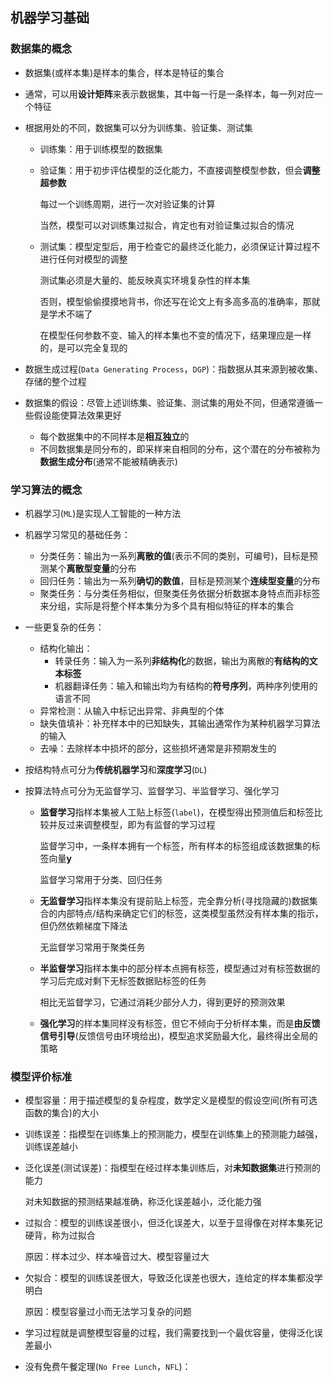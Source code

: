 ## 机器学习基础

### 数据集的概念

- 数据集(或样本集)是样本的集合，样本是特征的集合

- 通常，可以用**设计矩阵**来表示数据集，其中每一行是一条样本，每一列对应一个特征

- 根据用处的不同，数据集可以分为训练集、验证集、测试集

  - 训练集：用于训练模型的数据集

  - 验证集：用于初步评估模型的泛化能力，不直接调整模型参数，但会**调整超参数**

    每过一个训练周期，进行一次对验证集的计算

    当然，模型可以对训练集过拟合，肯定也有对验证集过拟合的情况

  - 测试集：模型定型后，用于检查它的最终泛化能力，必须保证计算过程不进行任何对模型的调整

    测试集必须是大量的、能反映真实环境复杂性的样本集

    否则，模型偷偷摸摸地背书，你还写在论文上有多高多高的准确率，那就是学术不端了

    在模型任何参数不变、输入的样本集也不变的情况下，结果理应是一样的，是可以完全复现的

- 数据生成过程(`Data Generating Process`，`DGP`)：指数据从其来源到被收集、存储的整个过程

- 数据集的假设：尽管上述训练集、验证集、测试集的用处不同，但通常遵循一些假设能使算法效果更好

  - 每个数据集中的不同样本是**相互独立**的
  - 不同数据集是同分布的，即采样来自相同的分布，这个潜在的分布被称为**数据生成分布**(通常不能被精确表示)

### 学习算法的概念

- 机器学习(`ML`)是实现人工智能的一种方法

- 机器学习常见的基础任务：

  - 分类任务：输出为一系列**离散的值**(表示不同的类别，可编号)，目标是预测某个**离散型变量**的分布
  - 回归任务：输出为一系列**确切的数值**，目标是预测某个**连续型变量**的分布
  - 聚类任务：与分类任务相似，但聚类任务依据分析数据本身特点而非标签来分组，实际是将整个样本集分为多个具有相似特征的样本的集合

- 一些更复杂的任务：

  - 结构化输出：
    - 转录任务：输入为一系列**非结构化**的数据，输出为离散的**有结构的文本标签**
    - 机器翻译任务：输入和输出均为有结构的**符号序列**，两种序列使用的语言不同
  - 异常检测：从输入中标记出异常、非典型的个体
  - 缺失值填补：补充样本中的已知缺失，其输出通常作为某种机器学习算法的输入
  - 去噪：去除样本中损坏的部分，这些损坏通常是非预期发生的

- 按结构特点可分为**传统机器学习**和**深度学习**(`DL`)

- 按算法特点可分为无监督学习、监督学习、半监督学习、强化学习

  - **监督学习**指样本集被人工贴上标签(`label`)，在模型得出预测值后和标签比较并反过来调整模型，即为有监督的学习过程

    监督学习中，一条样本拥有一个标签，所有样本的标签组成该数据集的标签向量$\boldsymbol y$

    监督学习常用于分类、回归任务

  - **无监督学习**指样本集没有提前贴上标签，完全靠分析(寻找隐藏的)数据集合的内部特点/结构来确定它们的标签，这类模型虽然没有样本集的指示，但仍然依赖梯度下降法

    无监督学习常用于聚类任务

  - **半监督学习**指样本集中的部分样本点拥有标签，模型通过对有标签数据的学习后完成对剩下无标签数据贴标签的任务

    相比无监督学习，它通过消耗少部分人力，得到更好的预测效果
  
  - **强化学习**的样本集同样没有标签，但它不倾向于分析样本集，而是**由反馈信号引导**(反馈信号由环境给出)，模型追求奖励最大化，最终得出全局的策略


### 模型评价标准

- 模型容量：用于描述模型的复杂程度，数学定义是模型的假设空间(所有可选函数的集合)的大小

- 训练误差：指模型在训练集上的预测能力，模型在训练集上的预测能力越强，训练误差越小

- 泛化误差(测试误差)：指模型在经过样本集训练后，对**未知数据集**进行预测的能力

  对未知数据的预测结果越准确，称泛化误差越小，泛化能力强

- 过拟合：模型的训练误差很小，但泛化误差大，以至于显得像在对样本集死记硬背，称为过拟合

  原因：样本过少、样本噪音过大、模型容量过大

- 欠拟合：模型的训练误差很大，导致泛化误差也很大，连给定的样本集都没学明白

  原因：模型容量过小而无法学习复杂的问题

- 学习过程就是调整模型容量的过程，我们需要找到一个最优容量，使得泛化误差最小

- 没有免费午餐定理(`No Free Lunch`，`NFL`)：